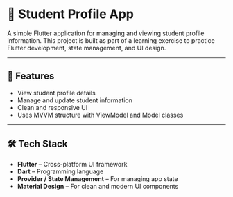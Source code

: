 
# 📱 Student Profile App

A simple Flutter application for managing and viewing student profile information. This project is built as part of a learning exercise to practice Flutter development, state management, and UI design.

---

## 🚀 Features

- View student profile details
- Manage and update student information
- Clean and responsive UI
- Uses MVVM structure with ViewModel and Model classes

---

## 🛠️ Tech Stack

- **Flutter** – Cross-platform UI framework  
- **Dart** – Programming language  
- **Provider / State Management** – For managing app state  
- **Material Design** – For clean and modern UI components


